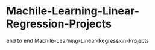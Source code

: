 # Machile-Learning-Linear-Regression-Projects
 end to end Machile-Learning-Linear-Regression-Projects

